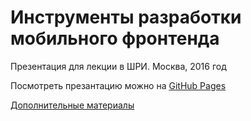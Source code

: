 # Инструменты разработки мобильного фронтенда

Презентация для лекции в ШРИ. Москва, 2016 год

Посмотреть презантацию можно на [GitHub Pages](https://andre487.github.io/shri-2016-tools/)

[Дополнительные материалы](https://gist.github.com/andre487/beb49c2e47d51f7e327f9646081a1758)
